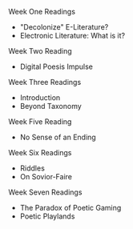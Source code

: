 Week One Readings
- "Decolonize" E-Literature?
- Electronic Literature: What is it?

Week Two Reading
- Digital Poesis Impulse

Week Three Readings
- Introduction
- Beyond Taxonomy

Week Five Reading
- No Sense of an Ending

Week Six Readings
- Riddles
- On Sovior-Faire

Week Seven Readings
- The Paradox of Poetic Gaming
- Poetic Playlands
